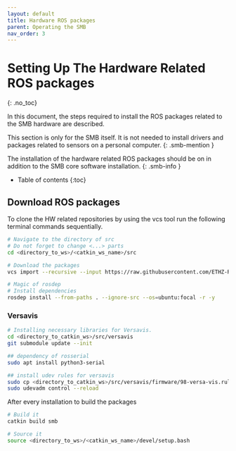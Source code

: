 ```yaml
---
layout: default
title: Hardware ROS packages
parent: Operating the SMB
nav_order: 3
---
```


# Setting Up The Hardware Related ROS packages
{: .no_toc}

In this document, the steps required to install the ROS packages related to the SMB hardware are described.

This section is only for the SMB itself. It is not needed to install drivers and packages related to sensors on a personal computer. 
{: .smb-mention }

The installation of the hardware related ROS packages should be on in addition to the SMB core software installation. 
{: .smb-info }


* Table of contents
{:toc}

## Download ROS packages
To clone the HW related repositories by using the vcs tool run the following terminal commands sequentially. 

```bash
# Navigate to the directory of src
# Do not forget to change <...> parts
cd <directory_to_ws>/<catkin_ws_name>/src

# Download the packages
vcs import --recursive --input https://raw.githubusercontent.com/ETHZ-RobotX/SuperMegaBot/master/smb_hw.repos?token=AIDKBDU4PBIOTTL4DIPL6R3A2JQ66 .

# Magic of rosdep
# Install dependencies
rosdep install --from-paths . --ignore-src --os=ubuntu:focal -r -y

```

### Versavis 
```bash
# Installing necessary libraries for Versavis.
cd <directory_to_catkin_ws>/src/versavis
git submodule update --init

## dependency of rosserial
sudo apt install python3-serial

## install udev rules for versavis
sudo cp <directory_to_catkin_ws>/src/versavis/firmware/98-versa-vis.rules /etc/udev/rules.d/
sudo udevadm control --reload
```


After every installation to build the packages
```bash
# Build it
catkin build smb

# Source it
source <directory_to_ws>/<catkin_ws_name>/devel/setup.bash
```
